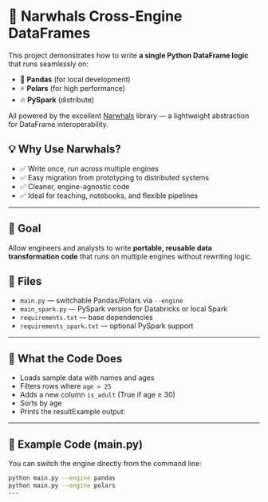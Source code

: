 # 🐋 Narwhals Cross-Engine DataFrames

This project demonstrates how to write **a single Python DataFrame logic** that runs seamlessly on:

- 🐼 **Pandas** (for local development)
- ⚡ **Polars** (for high performance)
- 🔥 **PySpark** (distribute)

All powered by the excellent [Narwhals](https://github.com/narwhals-dev/narwhals) library — a lightweight abstraction for DataFrame interoperability.

## 💡 Why Use Narwhals?

* ✅ Write once, run across multiple engines
* ✅ Easy migration from prototyping to distributed systems
* ✅ Cleaner, engine-agnostic code
* ✅ Ideal for teaching, notebooks, and flexible pipelines

---

## 🎯 Goal

Allow engineers and analysts to write **portable, reusable data transformation code** that runs on multiple engines without rewriting logic.

## 📂 Files

- `main.py` — switchable Pandas/Polars via `--engine`
- `main_spark.py` — PySpark version for Databricks or local Spark
- `requirements.txt` — base dependencies
- `requirements_spark.txt` — optional PySpark support

---

## 🧠 What the Code Does

- Loads sample data with names and ages
- Filters rows where `age > 25`
- Adds a new column `is_adult` (True if age ≥ 30)
- Sorts by age
- Prints the resultExample output:

---

## 🐍 Example Code (main.py)

You can switch the engine directly from the command line:

```bash
python main.py --engine pandas
python main.py --engine polars
---
```
